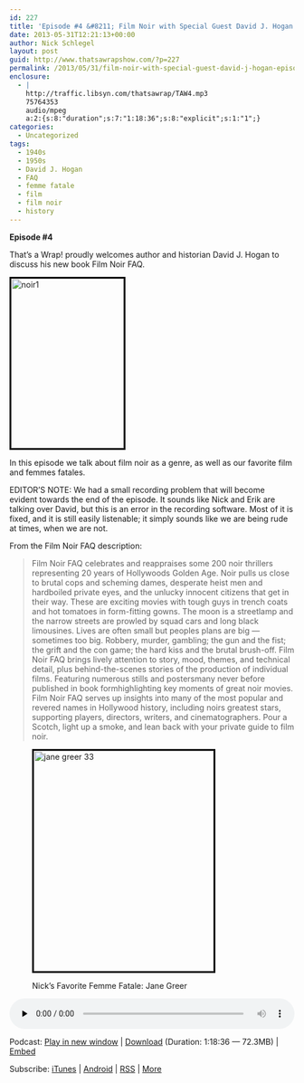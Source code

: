 ```yaml
---
id: 227
title: 'Episode #4 &#8211; Film Noir with Special Guest David J. Hogan'
date: 2013-05-31T12:21:13+00:00
author: Nick Schlegel
layout: post
guid: http://www.thatsawrapshow.com/?p=227
permalink: /2013/05/31/film-noir-with-special-guest-david-j-hogan-episode-4/
enclosure:
  - |
    http://traffic.libsyn.com/thatsawrap/TAW4.mp3
    75764353
    audio/mpeg
    a:2:{s:8:"duration";s:7:"1:18:36";s:8:"explicit";s:1:"1";}
categories:
  - Uncategorized
tags:
  - 1940s
  - 1950s
  - David J. Hogan
  - FAQ
  - femme fatale
  - film
  - film noir
  - history
---
```

**Episode #4**

That&#8217;s a Wrap! proudly welcomes author and historian David J. Hogan to discuss his new book Film Noir FAQ.

[<img class="alignleft size-medium wp-image-228" style="border-width: 3px; border-color: black; border-style: solid;" alt="noir1" src="http://www.thatsawrapshow.com/wp-content/uploads/2013/05/noir1-199x300.jpg" width="199" height="300" srcset="http://www.thatsawrapshow.com/wp-content/uploads/2013/05/noir1-199x300.jpg 199w, http://www.thatsawrapshow.com/wp-content/uploads/2013/05/noir1.jpg 333w" sizes="(max-width: 199px) 100vw, 199px" />](http://www.thatsawrapshow.com/wp-content/uploads/2013/05/noir1.jpg)

In this episode we talk about film noir as a genre, as well as our favorite film and femmes fatales.

EDITOR&#8217;S NOTE: We had a small recording problem that will become evident towards the end of the episode. It sounds like Nick and Erik are talking over David, but this is an error in the recording software. Most of it is fixed, and it is still easily listenable; it simply sounds like we are being rude at times, when we are not.

From the Film Noir FAQ description:

> Film Noir FAQ celebrates and reappraises some 200 noir thrillers representing 20 years of Hollywoods Golden Age. Noir pulls us close to brutal cops and scheming dames, desperate heist men and hardboiled private eyes, and the unlucky innocent citizens that get in their way. These are exciting movies with tough guys in trench coats and hot tomatoes in form-fitting gowns. The moon is a streetlamp and the narrow streets are prowled by squad cars and long black limousines. Lives are often small but peoples plans are big &#8212; sometimes too big. Robbery, murder, gambling; the gun and the fist; the grift and the con game; the hard kiss and the brutal brush-off. Film Noir FAQ brings lively attention to story, mood, themes, and technical detail, plus behind-the-scenes stories of the production of individual films. Featuring numerous stills and postersmany never before published in book formhighlighting key moments of great noir movies. Film Noir FAQ serves up insights into many of the most popular and revered names in Hollywood history, including noirs greatest stars, supporting players, directors, writers, and cinematographers. Pour a Scotch, light up a smoke, and lean back with your private guide to film noir.

<figure id="attachment_231" style="width: 318px" class="wp-caption aligncenter">

[<img class="wp-image-231 " style="border-width: 3px; border-color: black; border-style: solid;" alt="jane greer 33" src="http://www.thatsawrapshow.com/wp-content/uploads/2013/05/jane-greer-33.jpg" width="318" height="390" srcset="http://www.thatsawrapshow.com/wp-content/uploads/2013/05/jane-greer-33.jpg 454w, http://www.thatsawrapshow.com/wp-content/uploads/2013/05/jane-greer-33-244x300.jpg 244w" sizes="(max-width: 318px) 100vw, 318px" />](http://www.thatsawrapshow.com/wp-content/uploads/2013/05/jane-greer-33.jpg)<figcaption class="wp-caption-text">Nick&#8217;s Favorite Femme Fatale: Jane Greer</figcaption></figure> 



<div class="powerpress_player" id="powerpress_player_244">
  <audio class="wp-audio-shortcode" id="audio-227-4" preload="none" style="width: 100%;" controls="controls"><source type="audio/mpeg" src="http://media.blubrry.com/thatsawrap/p/traffic.libsyn.com/thatsawrap/TAW4.mp3?_=4" /><a href="http://media.blubrry.com/thatsawrap/p/traffic.libsyn.com/thatsawrap/TAW4.mp3">http://media.blubrry.com/thatsawrap/p/traffic.libsyn.com/thatsawrap/TAW4.mp3</a></audio>
</div>

<p class="powerpress_links powerpress_links_mp3">
  Podcast: <a href="http://media.blubrry.com/thatsawrap/p/traffic.libsyn.com/thatsawrap/TAW4.mp3" class="powerpress_link_pinw" target="_blank" title="Play in new window" onclick="return powerpress_pinw('http://www.thatsawrapshow.com/?powerpress_pinw=227-podcast');" rel="nofollow">Play in new window</a> | <a href="http://media.blubrry.com/thatsawrap/p/traffic.libsyn.com/thatsawrap/TAW4.mp3" class="powerpress_link_d" title="Download" rel="nofollow" download="TAW4.mp3">Download</a> (Duration: 1:18:36 &#8212; 72.3MB) | <a href="#" class="powerpress_link_e" title="Embed" onclick="return powerpress_show_embed('227-podcast');" rel="nofollow">Embed</a>
</p>

<p class="powerpress_embed_box" id="powerpress_embed_227-podcast" style="display: none;">
  <input id="powerpress_embed_227-podcast_t" type="text" value="<iframe width=&quot;320&quot; height=&quot;30&quot; src=&quot;http://www.thatsawrapshow.com/?powerpress_embed=227-podcast&amp;powerpress_player=mediaelement-audio&quot; frameborder=&quot;0&quot; scrolling=&quot;no&quot;></iframe>" onclick="javascript: this.select();" onfocus="javascript: this.select();" style="width: 70%;" readOnly />
</p>

<p class="powerpress_links powerpress_subscribe_links">
  Subscribe: <a href="https://itunes.apple.com/us/podcast/thats-a-wrap!/id638015669?mt=2&ls=1" class="powerpress_link_subscribe powerpress_link_subscribe_itunes" title="Subscribe on iTunes" rel="nofollow">iTunes</a> | <a href="http://subscribeonandroid.com/www.thatsawrapshow.com/feed/podcast/" class="powerpress_link_subscribe powerpress_link_subscribe_android" title="Subscribe on Android" rel="nofollow">Android</a> | <a href="http://www.thatsawrapshow.com/feed/podcast/" class="powerpress_link_subscribe powerpress_link_subscribe_rss" title="Subscribe via RSS" rel="nofollow">RSS</a> | <a href="http://www.thatsawrapshow.com/subscribe-to-podcast/" class="powerpress_link_subscribe powerpress_link_subscribe_more" title="More" rel="nofollow">More</a>
</p>

<!--powerpress_player-->